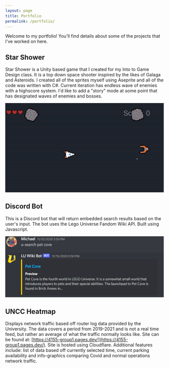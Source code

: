 ```yaml
---
layout: page
title: Portfolio
permalink: /portfolio/
---
```


Welcome to my portfolio! You'll find details about some of the projects that I've worked on here. 

## Star Shower

Star Shower is a Unity based game that I created for my Into to Game Design class. It is a top down space shooter inspired by the likes of Galaga and Asteroids.
I created all of the sprites myself using Aseprite and all of the code was written with C#. 
Current iteration has endless wave of enemies with a highscore system. I'd like to add a "story" mode at some point that has designated waves of enemies and bosses. 


![Star Shower](/assets/images/star_shower.gif)

## Discord Bot

This is a Discord bot that will return embedded search results based on the user's input. The bot uses the Lego Universe Fandom Wiki API. Built using Javascript. 

![Discord Bot](/assets/images/discordBot.PNG)

## UNCC Heatmap

Displays network traffic based off router log data provided by the University. The data covers a period from 2019-2021 and is not a real time feed, but rather an average of what the traffic normally looks like. Site can be found at: [https://4155-group1.pages.dev/](https://4155-group1.pages.dev/). Site is hosted using Cloudflare. Additional features include: list of data based off currently selected time, current parking availability and info-graphics comparing Covid and normal operations network traffic. 
